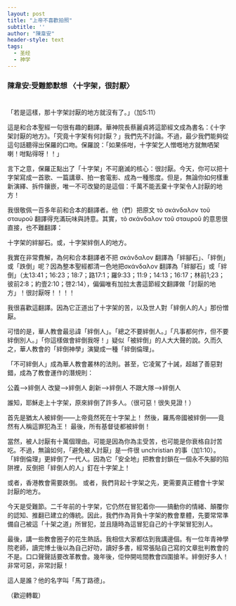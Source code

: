 ```yaml
---
layout: post
title: "上帝不喜歡拍照"
subtitle: ''
author: "陳韋安"
header-style: text
tags:
  - 圣经
  - 神学
---
```

### 陳韋安:受難節默想 〈十字架，很討厭〉

#

「若是這樣，那十字架討厭的地方就沒有了。」（加5:11）

這是和合本聖經一句很有趣的翻譯。華神院長蔡麗貞將這節經文成為書名：《十字架討厭的地方》。「究竟十字架有何討厭？」我們先不討論。不過，最少我們能夠從這句話聽得出保羅的口吻。保羅說：「如果係咁，十字架乞人憎嘅地方就無哂架喇！咁點得呀！！」

言下之意，保羅正點出了「十字架」不可磨滅的核心：很討厭。今天，你可以把十字架寫成一首歌、一篇講章、拍一套電影、成為一種態度。但是，無論你如何樣重新演繹、拆件鑲嵌，唯一不可改變的是這個：千萬不能丟棄十字架令人討厭的地方！

我很敬佩一百多年前和合本的翻譯者。他（們）把原文 τὸ σκάνδαλον τοῦ σταυροῦ  翻譯得充滿玩味與詩意。其實，τὸ σκάνδαλον τοῦ σταυροῦ 的意思很直接，也不難翻譯：

十字架的絆腳石。或，十字架絆倒人的地方。

我實在非常費解，為何和合本翻譯者不把 σκάνδαλον 翻譯為「絆腳石」、「絆倒」或「跌倒」呢？因為整本聖經都清一色地把σκάνδαλον 翻譯為「絆腳石」或「絆倒」（太13:41；16:23；18:7；路17:1；羅9:33；11:9；14:13；16:17；林前1;23；彼前2:8；約壹2:10；啓2:14），偏偏唯有加拉太書這節經文翻譯做「討厭的地方」！很討厭呀！！！！

我很喜歡這翻譯。因為它正道出了十字架的苦，以及世人對「絆倒人的人」那份憎厭。

可惜的是，華人教會最忌諱「絆倒人」。「總之不要絆倒人。」「凡事都何作，但不要絆倒別人。」「你這樣做會絆倒我呀！」疑似「被絆倒」的人大大聲的說。久而久之，華人教會的「絆倒神學」演變成一種「絆倒倫理」。

「不可絆倒人」成為華人教會叢林的法則。甚至，它凌駕了十誡，超越了善惡對錯，成為了教會運作的潛規則：

公義-->絆倒人
改變-->絆倒人
創新-->絆倒人
不跟大隊-->絆倒人

誰知，耶穌走上十字架，原來絆倒了許多人。（很可惡！很失見證！）

首先是猶太人被絆倒——上帝竟然死在十字架上！
然後，羅馬帝國被絆倒——竟然有人稱這罪犯為王！
最後，所有基督徒都被絆倒！

當然，被人討厭有十萬個理由。可能是因為你為主受苦，也可能是你衰格自討苦吃。不過，無論如何，「避免被人討厭」是一件很 unchristian 的事（加1:10）。「絆倒倫理」更絆倒了一代人。因為它「安全地」把教會封鎖在一個永不失腳的陷阱裡，反倒把「絆倒人的人」釘在十字架上！

或者，香港教會需要跌倒。
或者，我們背起十字架之先，更需要真正體會十字架討厭的地方。

今天是受難節。二千年前的十字架，它仍然在冒犯着你——搞動你的情緒、顛覆你的認知、推翻已建立的傳統。因此，我們作為背負十字架的教會羣體，先要常常準備自己被這「十架之道」所冒犯，並且隨時為這冒犯自己的十字架冒犯別人。

最後，講一些教會圈子的花生熱話。我相信大家都估到我講邊個。有一位年青神學院老師，讀完博士後以為自己好叻，讀好多書，經常張貼自己寫的文章批判教會的不是。口口聲聲話要改革教會。幾年後，佢仲開咗間教會四圍搶羊。絆倒好多人！非常可惡，非常討厭！

這人是誰？他的名字叫「馬丁路德」。

（歡迎轉載）
